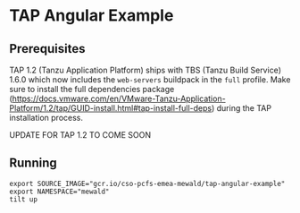 # TAP Angular Example

## Prerequisites

TAP 1.2 (Tanzu Application Platform) ships with TBS (Tanzu Build Service) 1.6.0 which now includes the `web-servers` buildpack in the `full` profile. Make sure to install the full dependencies package (https://docs.vmware.com/en/VMware-Tanzu-Application-Platform/1.2/tap/GUID-install.html#tap-install-full-deps) during the TAP installation process.

UPDATE FOR TAP 1.2 TO COME SOON


## Running

```
export SOURCE_IMAGE="gcr.io/cso-pcfs-emea-mewald/tap-angular-example"
export NAMESPACE="mewald"
tilt up
```


